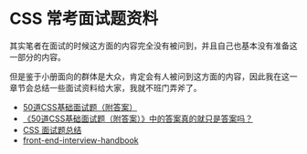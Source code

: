 # CSS 常考面试题资料

其实笔者在面试的时候这方面的内容完全没有被问到，并且自己也基本没有准备这一部分的内容。

但是鉴于小册面向的群体是大众，肯定会有人被问到这方面的内容，因此我在这一章节会总结一些面试资料给大家，我就不班门弄斧了。

*   [50道CSS基础面试题（附答案）](https://segmentfault.com/a/1190000013325778)
*   [《50道CSS基础面试题（附答案）》中的答案真的就只是答案吗？](https://segmentfault.com/a/1190000013860482)
*   [CSS 面试题总结](https://funteas.com/topic/5ada8eac230d1e5e25e45b89)
*   [front-end-interview-handbook](https://github.com/yangshun/front-end-interview-handbook/blob/master/Translations/Chinese/questions/css-questions.md)